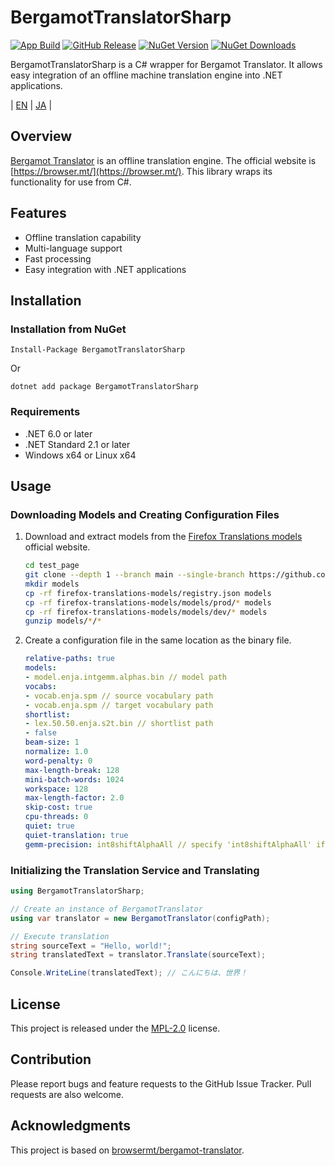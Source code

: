 # BergamotTranslatorSharp

[![App Build](https://github.com/Freeesia/BergamotTranslatorSharp/actions/workflows/package.yml/badge.svg)](https://github.com/Freeesia/BergamotTranslatorSharp/actions/workflows/package.yml)
[![GitHub Release](https://img.shields.io/github/v/release/Freeesia/BergamotTranslatorSharp)](https://github.com/Freeesia/BergamotTranslatorSharp/releases/latest)
[![NuGet Version](https://img.shields.io/nuget/v/BergamotTranslatorSharp)](https://www.nuget.org/packages/BergamotTranslatorSharp)
[![NuGet Downloads](https://img.shields.io/nuget/dt/BergamotTranslatorSharp)](https://www.nuget.org/packages/BergamotTranslatorSharp)

BergamotTranslatorSharp is a C# wrapper for Bergamot Translator. It allows easy integration of an offline machine translation engine into .NET applications.

| [EN](README.md) | [JA](README.ja.md) |

## Overview

[Bergamot Translator](https://github.com/browsermt/bergamot-translator) is an offline translation engine. The official website is [https://browser.mt/](https://browser.mt/). This library wraps its functionality for use from C#.

## Features

- Offline translation capability
- Multi-language support
- Fast processing
- Easy integration with .NET applications

## Installation

### Installation from NuGet

```
Install-Package BergamotTranslatorSharp
```

Or

```
dotnet add package BergamotTranslatorSharp
```

### Requirements

- .NET 6.0 or later
- .NET Standard 2.1 or later
- Windows x64 or Linux x64

## Usage

### Downloading Models and Creating Configuration Files

1. Download and extract models from the [Firefox Translations models](https://github.com/mozilla/firefox-translations-models) official website.
    ```bash
    cd test_page
    git clone --depth 1 --branch main --single-branch https://github.com/mozilla/firefox-translations-models/
    mkdir models
    cp -rf firefox-translations-models/registry.json models
    cp -rf firefox-translations-models/models/prod/* models
    cp -rf firefox-translations-models/models/dev/* models
    gunzip models/*/*
    ```
2. Create a configuration file in the same location as the binary file.
    ```yml
    relative-paths: true
    models:
    - model.enja.intgemm.alphas.bin // model path
    vocabs:
    - vocab.enja.spm // source vocabulary path
    - vocab.enja.spm // target vocabulary path
    shortlist:
    - lex.50.50.enja.s2t.bin // shortlist path
    - false
    beam-size: 1
    normalize: 1.0
    word-penalty: 0
    max-length-break: 128
    mini-batch-words: 1024
    workspace: 128
    max-length-factor: 2.0
    skip-cost: true
    cpu-threads: 0
    quiet: true
    quiet-translation: true
    gemm-precision: int8shiftAlphaAll // specify 'int8shiftAlphaAll' if the model name contains 'alphas', otherwise specify 'int8shiftAll'
    ```

### Initializing the Translation Service and Translating

```cs
using BergamotTranslatorSharp;

// Create an instance of BergamotTranslator
using var translator = new BergamotTranslator(configPath);

// Execute translation
string sourceText = "Hello, world!";
string translatedText = translator.Translate(sourceText);

Console.WriteLine(translatedText); // こんにちは、世界！
```

## License

This project is released under the [MPL-2.0](https://www.mozilla.org/en-US/MPL/2.0/) license.

## Contribution

Please report bugs and feature requests to the GitHub Issue Tracker. Pull requests are also welcome.

## Acknowledgments

This project is based on [browsermt/bergamot-translator](https://github.com/browsermt/bergamot-translator).

